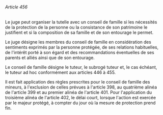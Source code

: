 ###### Article 456

Le juge peut organiser la tutelle avec un conseil de famille si les nécessités de la protection de la personne ou la consistance de son patrimoine le justifient et si la composition de sa famille et de son entourage le permet.

Le juge désigne les membres du conseil de famille en considération des sentiments exprimés par la personne protégée, de ses relations habituelles, de l'intérêt porté à son égard et des recommandations éventuelles de ses parents et alliés ainsi que de son entourage.

Le conseil de famille désigne le tuteur, le subrogé tuteur et, le cas échéant, le tuteur ad hoc conformément aux articles 446 à 455.

Il est fait application des règles prescrites pour le conseil de famille des mineurs, à l'exclusion de celles prévues à l'article 398, au quatrième alinéa de l'article 399 et au premier alinéa de l'article 401. Pour l'application du troisième alinéa de l'article 402, le délai court, lorsque l'action est exercée par le majeur protégé, à compter du jour où la mesure de protection prend fin.

